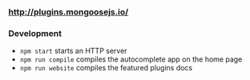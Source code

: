 ### http://plugins.mongoosejs.io/

### Development

* `npm start` starts an HTTP server
* `npm run compile` compiles the autocomplete app on the home page
* `npm run website` compiles the featured plugins docs
